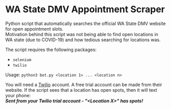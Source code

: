 # WA State DMV Appointment Scraper
Python script that automatically searches the official WA State DMV website for open appointment slots.  
Motivation behind this script was not being able to find open locations in WA state (due to COVID-19) and how tedious searching for locations was.
  
The script requires the following packages:
- ```selenium```
- ```twilio```
  
Usage: ```python3 bot.py <location 1> ... <location n>```

You will need a [Twilio](https://www.twilio.com) account. A free trial account can be made from their website.
If the script sees that a location has open spots, then it will text your phone:  
___Sent from your Twilio trial account - "\<Location X\>" has spots!___  
  
